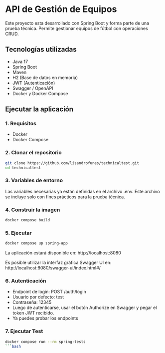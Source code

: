 # API de Gestión de Equipos

Este proyecto esta desarrollado con Spring Boot y forma parte de una prueba técnica. Permite gestionar equipos de fútbol con operaciones CRUD.

## Tecnologías utilizadas
- Java 17
- Spring Boot
- Maven
- H2 (Base de datos en memoria)
- JWT (Autenticación)
- Swagger / OpenAPI
- Docker y Docker Compose

## Ejecutar la aplicación

### 1. Requisitos
- Docker
- Docker Compose

### 2. Clonar el repositorio

```bash
git clone https://github.com/lisandrofunes/technicaltest.git
cd technicaltest
```

### 3. Variables de entorno
Las variables necesarias ya están definidas en el archivo .env.
Este archivo se incluye solo con fines prácticos para la prueba técnica.

### 4. Construir la imagen

```bash
docker compose build
```

### 5. Ejecutar

```bash
docker compose up spring-app
```

La aplicación estará disponible en: http://localhost:8080

Es posible utilizar la interfaz gráfica Swagger UI en:
http://localhost:8080/swagger-ui/index.html#/

### 6. Autenticación
- Endpoint de login: POST /auth/login
- Usuario por defecto: test
- Contraseña: 12345
- Luego de autenticarse, usar el botón Authorize en Swagger y pegar el token JWT recibido.
- Ya puedes probar los endpoints

### 7. Ejecutar Test

```bash
docker compose run --rm spring-tests
```bash
